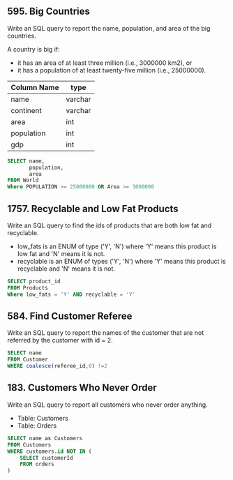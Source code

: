## 595. Big Countries

Write an SQL query to report the name, population, and area of the big countries.

A country is big if:
- it has an area of at least three million (i.e., 3000000 km2), or
- it has a population of at least twenty-five million (i.e., 25000000).

| Column Name      | type |
| ----------- | ----------- |
| name        | varchar |
| continent   | varchar |
| area        | int     |
| population  | int     |
| gdp         | int     |

```sql
SELECT name, 
       population,
       area
FROM World
Where POPULATION >= 25000000 OR Area >= 3000000
```

## 1757. Recyclable and Low Fat Products
Write an SQL query to find the ids of products that are both low fat and recyclable.
- low_fats is an ENUM of type ('Y', 'N') where 'Y' means this product is low fat and 'N' means it is not.
- recyclable is an ENUM of types ('Y', 'N') where 'Y' means this product is recyclable and 'N' means it is not.

```sql
SELECT product_id 
FROM Products 
Where low_fats = 'Y' AND recyclable = 'Y'
```

## 584. Find Customer Referee
Write an SQL query to report the names of the customer that are not referred by the customer with id = 2.

```sql
SELECT name
FROM Customer 
WHERE coalesce(referee_id,0) !=2
```


## 183. Customers Who Never Order
Write an SQL query to report all customers who never order anything.
- Table: Customers
- Table: Orders

```sql
SELECT name as Customers
FROM Customers 
WHERE customers.id NOT IN (
    SELECT customerId
    FROM orders
) 
```

